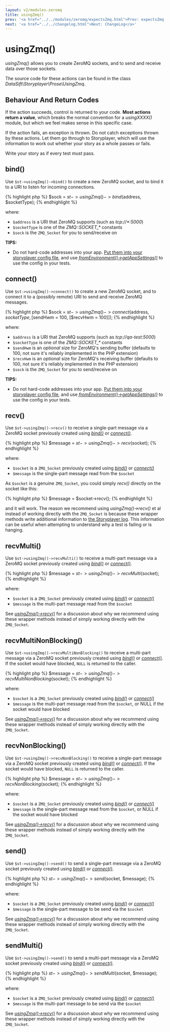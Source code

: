 ```yaml
---
layout: v2/modules-zeromq
title: usingZmq()
prev: '<a href="../../modules/zeromq/expectsZmq.html">Prev: expectsZmq()</a>'
next: '<a href="../../changelog.html">Next: ChangeLog</a>'
---
```

# usingZmq()

_usingZmq()_ allows you to create ZeroMQ sockets, and to send and receive data over those sockets.

The source code for these actions can be found in the class _DataSift\Storyplayer\Prose\UsingZmq_.

## Behaviour And Return Codes

If the action succeeds, control is returned to your code.  __Most actions return a value__, which breaks the normal convention for a _usingXXXX()_ module, but which we feel makes sense in this specific case.

If the action fails, an exception is thrown. Do not catch exceptions thrown by these actions. Let them go through to Storyplayer, which will use the information to work out whether your story as a whole passes or fails.

Write your story as if every test must pass.

## bind()

Use `$st->usingZmq()->bind()` to create a new ZeroMQ socket, and to bind it to a URI to listen for incoming connections.

{% highlight php %}
$sock = $st->usingZmq()->bind($address, $socketType);
{% endhighlight %}

where:

* `$address` is a URI that ZeroMQ supports (such as _tcp://\*:5000_)
* `$socketType` is one of the _ZMQ::SOCKET\_\*_ constants
* `$sock` is the `ZMQ_Socket` for you to send/receive on

__TIPS:__

* Do not hard-code addresses into your app. [Put them into your storyplayer config file](../../configuration/app-settings.html), and use _[fromEnvironment()->getAppSettings()](../environment/fromEnvironment.html#getappsettings)_ to use the config in your tests.

## connect()

Use `$st->usingZmq()->connect()` to create a new ZeroMQ socket, and to connect it to a (possibly remote) URI to send and receive ZeroMQ messages.

{% highlight php %}
$sock = $st->usingZmq()->connect($address, $socketType, [$sendHwm = 100, [$recvHwm = 100]]);
{% endhighlight %}

where:

* `$address` is a URI that ZeroMQ supports (such as _tcp://qa-test:5000_)
* `$socketType` is one of the _ZMQ::SOCKET\_\*_ constants
* `$sendHwm` is an _optional_ size for ZeroMQ's sending buffer (defaults to 100, not sure it's reliably implemented in the PHP extension)
* `$recvHwm` is an _optional_ size for ZeroMQ's receiving buffer (defaults to 100, not sure it's reliably implemented in the PHP extension)
* `$sock` is the `ZMQ_Socket` for you to send/receive on

__TIPS:__

* Do not hard-code addresses into your app. [Put them into your storyplayer config file](../../configuration/app-settings.html), and use _[fromEnvironment()->getAppSettings()](../environment/fromEnvironment.html#getappsettings)_ to use the config in your tests.

## recv()

Use `$st->usingZmq()->recv()` to receive a single-part message via a ZeroMQ socket previously created using _[bind()](#bind)_ or _[connect()](#connect)_.

{% highlight php %}
$message = $st->usingZmq()->recv($socket);
{% endhighlight %}

where:

* `$socket` is a `ZMQ_Socket` previously created using _[bind()](#bind)_ or _[connect()](#connect)_
* `$message` is the single-part message read from the `$socket`

As `$socket` is a genuine `ZMQ_Socket`, you could simply _recv()_ directly on the socket like this:

{% highlight php %}
$message = $socket->recv();
{% endhighlight %}

and it will work.  The reason we recommend using _usingZmq()->recv()_ et al instead of working directly with the `ZMQ_Socket` is because these wrapper methods write additional information to [the Storyplayer log](../../configuration/logging.html).  This information can be useful when attempting to understand why a test is failing or is hanging.

## recvMulti()

Use `$st->usingZmq()->recvMulti()` to receive a multi-part message via a ZeroMQ socket previously created using _[bind()](#bind)_ or _[connect()](#connect)_.

{% highlight php %}
$message = $st->usingZmq()->recvMulti($socket);
{% endhighlight %}

where:

* `$socket` is a `ZMQ_Socket` previously created using _[bind()](#bind)_ or _[connect()](#connect)_
* `$message` is the multi-part message read from the `$socket`

See _[usingZmq()->recv()](#recv)_ for a discussion about why we recommend using these wrapper methods instead of simply working directly with the `ZMQ_Socket`.

## recvMultiNonBlocking()

Use `$st->usingZmq()->recvMultiNonBlocking()` to receive a multi-part message via a ZeroMQ socket previously created using _[bind()](#bind)_ or _[connect()](#connect)_.  If the socket would have blocked, `NULL` is returned to the caller.

{% highlight php %}
$message = $st->usingZmq()->recvMultiNonBlocking($socket);
{% endhighlight %}

where:

* `$socket` is a `ZMQ_Socket` previously created using _[bind()](#bind)_ or _[connect()](#connect)_
* `$message` is the multi-part message read from the `$socket`, or NULL if the socket would have blocked

See _[usingZmq()->recv()](#recv)_ for a discussion about why we recommend using these wrapper methods instead of simply working directly with the `ZMQ_Socket`.

## recvNonBlocking()

Use `$st->usingZmq()->recvNonBlocking()` to receive a single-part message via a ZeroMQ socket previously created using _[bind()](#bind)_ or _[connect()](#connect)_.  If the socket would have blocked, `NULL` is returned to the caller.

{% highlight php %}
$message = $st->usingZmq()->recvNonBlocking($socket);
{% endhighlight %}

where:

* `$socket` is a `ZMQ_Socket` previously created using _[bind()](#bind)_ or _[connect()](#connect)_
* `$message` is the single-part message read from the `$socket`, or NULL if the socket would have blocked

See _[usingZmq()->recv()](#recv)_ for a discussion about why we recommend using these wrapper methods instead of simply working directly with the `ZMQ_Socket`.

## send()

Use `$st->usingZmq()->send()` to send a single-part message via a ZeroMQ socket previously created using _[bind()](#bind)_ or _[connect()](#connect)_.

{% highlight php %}
$st->usingZmq()->send($socket, $message);
{% endhighlight %}

where:

* `$socket` is a `ZMQ_Socket` previously created using _[bind()](#bind)_ or _[connect()](#connect)_
* `$message` is the single-part message to be send via the `$socket`

See _[usingZmq()->recv()](#recv)_ for a discussion about why we recommend using these wrapper methods instead of simply working directly with the `ZMQ_Socket`.

## sendMulti()

Use `$st->usingZmq()->send()` to send a multi-part message via a ZeroMQ socket previously created using _[bind()](#bind)_ or _[connect()](#connect)_.

{% highlight php %}
$st->usingZmq()->sendMulti($socket, $message);
{% endhighlight %}

where:

* `$socket` is a `ZMQ_Socket` previously created using _[bind()](#bind)_ or _[connect()](#connect)_
* `$message` is the multi-part message to be send via the `$socket`

See _[usingZmq()->recv()](#recv)_ for a discussion about why we recommend using these wrapper methods instead of simply working directly with the `ZMQ_Socket`.
